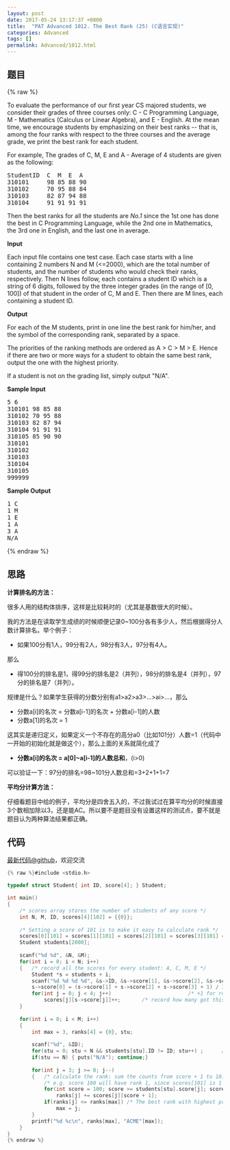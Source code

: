 ```yaml
---
layout: post
date: 2017-05-24 13:17:37 +0800
title:  "PAT Advanced 1012. The Best Rank (25) (C语言实现)"
categories: Advanced
tags: []
permalink: Advanced/1012.html
---
```


## 题目

{% raw %}<div id="problemContent">
<p>To evaluate the performance of our first year CS majored students, we consider their grades of three courses only: C - C Programming Language, M - Mathematics (Calculus or Linear Algebra), and E - English.  At the mean time, we encourage students by emphasizing on their best ranks -- that is, among the four ranks with respect to the three courses and the average grade, we print the best rank for each student.</p>
<p>For example, The grades of C, M, E and A - Average of 4 students are given as the following:</p>
<pre>
StudentID  C  M  E  A
310101     98 85 88 90
310102     70 95 88 84
310103     82 87 94 88
310104     91 91 91 91
</pre>
<p>Then the best ranks for all the students are <i>No.1</i> since the 1st one has done the best in C Programming Language, while the 2nd one in Mathematics, the 3rd one in English, and the last one in average.</p>
<p><b>Input</b></p>
<p>Each input file contains one test case.  Each case starts with a line containing 2 numbers N and M (&lt;=2000), which are the total number of students, and the number of students who would check their ranks, respectively.  Then N lines follow, each contains a student ID which is a string of 6 digits, followed by the three integer grades (in the range of [0, 100]) of that student in the order of C, M and E.  Then there are M lines, each containing a student ID.</p>
<p><b>Output</b></p>
<p>For each of the M students, print in one line the best rank for him/her, and the symbol of the corresponding rank, separated by a space.</p>
<p>The priorities of the ranking methods are ordered as A &gt; C &gt; M &gt; E.  Hence if there are two or more ways for a student to obtain the same best rank, output the one with the highest priority.</p>
<p>If a student is not on the grading list, simply output "N/A".</p>
<b>Sample Input</b><pre>
5 6
310101 98 85 88
310102 70 95 88
310103 82 87 94
310104 91 91 91
310105 85 90 90
310101
310102
310103
310104
310105
999999
</pre>
<b>Sample Output</b><pre>
1 C
1 M
1 E
1 A
3 A
N/A
</pre>
</div>{% endraw %}

## 思路

**计算排名的方法：**

很多人用的结构体排序，这样是比较耗时的（尤其是基数很大的时候）。

我的方法是在读取学生成绩的时候顺便记录0~100分各有多少人，然后根据得分人数计算排名。举个例子：

- 如果100分有1人，99分有2人，98分有3人，97分有4人。

那么

- 得100分的排名是1，得99分的排名是2（并列），98分的排名是4（并列），97分的排名是7（并列）。

规律是什么？如果学生获得的分数分别有a1>a2>a3>...>ai>...，那么

- 分数a[i]的名次 = 分数a[i-1]的名次 + 分数a[i-1]的人数
- 分数a[1]的名次 = 1

这其实是递归定义，如果定义一个不存在的高分a0（比如101分）人数=1（代码中一开始的初始化就是做这个），那么上面的关系就简化成了

- **分数a[i]的名次 = a[0]~a[i-1]的人数总和**，(i>0)

可以验证一下：97分的排名=98~101分人数总和=3+2+1+1=7

**平均分计算方法：**

仔细看题目中给的例子，平均分是四舍五入的，不过我试过在算平均分的时候直接3个数相加除以3，还是能AC。所以要不是题目没有设置这样的测试点，要不就是题目认为两种算法结果都正确。

## 代码

[最新代码@github](https://github.com/OliverLew/PAT/blob/master/PATAdvanced/1012.c)，欢迎交流
```c
{% raw %}#include <stdio.h>

typedef struct Student{ int ID, score[4]; } Student;

int main()
{
    /* scores array stores the number of students of any score */
    int N, M, ID, scores[4][102] = {{0}};
    
    /* Setting a score of 101 is to make it easy to calculate rank */
    scores[0][101] = scores[1][101] = scores[2][101] = scores[3][101] = 1;
    Student students[2000];
    
    scanf("%d %d", &N, &M);
    for(int i = 0; i < N; i++)
    {   /* record all the scores for every student: A, C, M, E */
        Student *s = students + i;
        scanf("%d %d %d %d", &s->ID, &s->score[1], &s->score[2], &s->score[3]);
        s->score[0] = (s->score[1] + s->score[2] + s->score[3] + 1) / 3; 
        for(int j = 0; j < 4; j++)                         /* +1 for rounding */
            scores[j][s->score[j]]++;       /* record how many got this score */
    }
    
    for(int i = 0; i < M; i++)
    {
        int max = 3, ranks[4] = {0}, stu;
        
        scanf("%d", &ID);
        for(stu = 0; stu < N && students[stu].ID != ID; stu++) ;      /* find */
        if(stu == N) { puts("N/A"); continue;}
        
        for(int j = 3; j >= 0; j--)
        {   /* calculate the rank: sum the counts from score + 1 to 101 */
            /* e.g. score 100 will have rank 1, since scores[101] is 1 */
            for(int score = 100; score >= students[stu].score[j]; score--)
                ranks[j] += scores[j][score + 1];
            if(ranks[j] <= ranks[max]) /* The best rank with highest priority */
                max = j;
        }
        printf("%d %c\n", ranks[max], "ACME"[max]);
    }
}
{% endraw %}
```